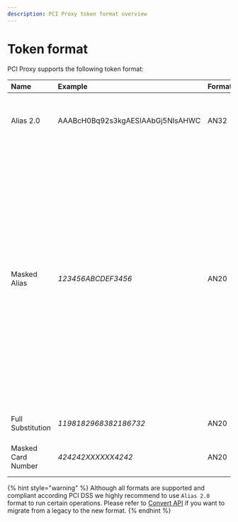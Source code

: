 ```yaml
---
description: PCI Proxy token format overview
---
```


# Token format

PCI Proxy supports the following token format: 

| Name | Example | Format | Description |
| :--- | :--- | :--- | :--- |
| Alias 2.0 | AAABcH0Bq92s3kgAESIAAbGj5NIsAHWC | AN32 | This format consists numbers, letters and special characters.  |
| Masked Alias | _123456ABCDEF3456_ | AN20 | This format consists of the first 6 digits of the real credit card number, the actual BIN Range \(Bank Identification Number\), followed by the token in form of 6 upper-case letters. The Masked Credit Card Token ends with the last 4 digits of the actual credit card number. Based on card brand the length of the token varies.  |
| Full Substitution | _1198182968382186732_ | AN20 | This format consists of digits only.  |
| Masked Card Number | _424242XXXXXX4242_ | AN20 | Masked card number is returned with all APIs.  |

{% hint style="warning" %}
Although all formats are supported and compliant according PCI DSS we highly recommend to use `Alias 2.0` format to run certain operations. Please refer to [Convert API](../use-stored-cards/) if you want to migrate from a legacy to the new format. 
{% endhint %}



